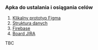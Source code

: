 ### Apka do ustalania i osiągania celów

1. [Klikalny prototyp Figma](https://www.figma.com/proto/IMCmaZZ8kwJYmu9RPXYqpT/Apka-do-osi%C4%85gania-cel%C3%B3w?node-id=34%3A2&starting-point-node-id=34%3A2&scaling=scale-down)
2. [Struktura danych](https://www.figma.com/file/hwBzJHvW34ZgxEXy9JP89S/Struktura?node-id=676%3A499)
3. [Firebase](https://console.firebase.google.com/u/0/project/hackathon-8d4ca/overview)
4. [Board JIRA](https://wordparserapp.atlassian.net/jira/software/projects/HAC/boards/3)

TBC